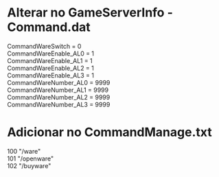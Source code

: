 # Alterar no GameServerInfo - Command.dat
CommandWareSwitch = 0\
CommandWareEnable_AL0 = 1\
CommandWareEnable_AL1 = 1\
CommandWareEnable_AL2 = 1\
CommandWareEnable_AL3 = 1\
CommandWareNumber_AL0 = 9999\
CommandWareNumber_AL1 = 9999\
CommandWareNumber_AL2 = 9999\
CommandWareNumber_AL3 = 9999
# Adicionar no CommandManage.txt
100       "/ware"\
101       "/openware"\
102       "/buyware"